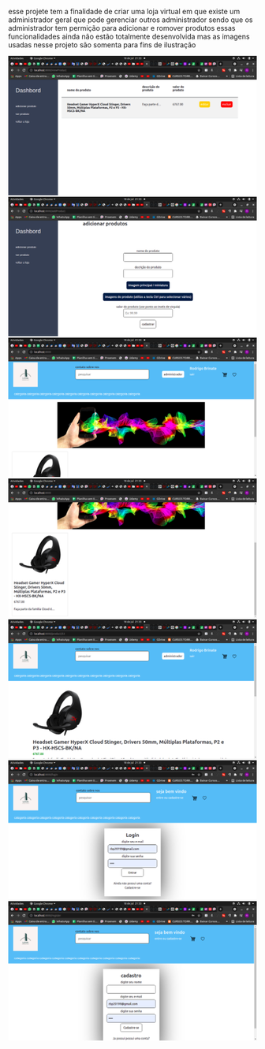 esse projete tem a finalidade de criar uma loja virtual em que existe um administrador geral que pode gerenciar outros administrador sendo que os administrador tem permição para adicionar e romover produtos essas funcionalidades ainda não estão totalmente desenvolvida mas as imagens usadas nesse projeto são somenta para fins de ilustração



<img src="./Captura de tela de 2021-07-18 21-33-00.png">
<img src="./Captura de tela de 2021-07-18 21-33-09.png">
<img src="./Captura de tela de 2021-07-18 21-33-14.png">
<img src="./Captura de tela de 2021-07-18 21-33-17.png">
<img src="./Captura de tela de 2021-07-18 21-33-19.png">
<img src="./Captura de tela de 2021-07-18 21-33-24.png">
<img src="./Captura de tela de 2021-07-18 21-33-33.png">